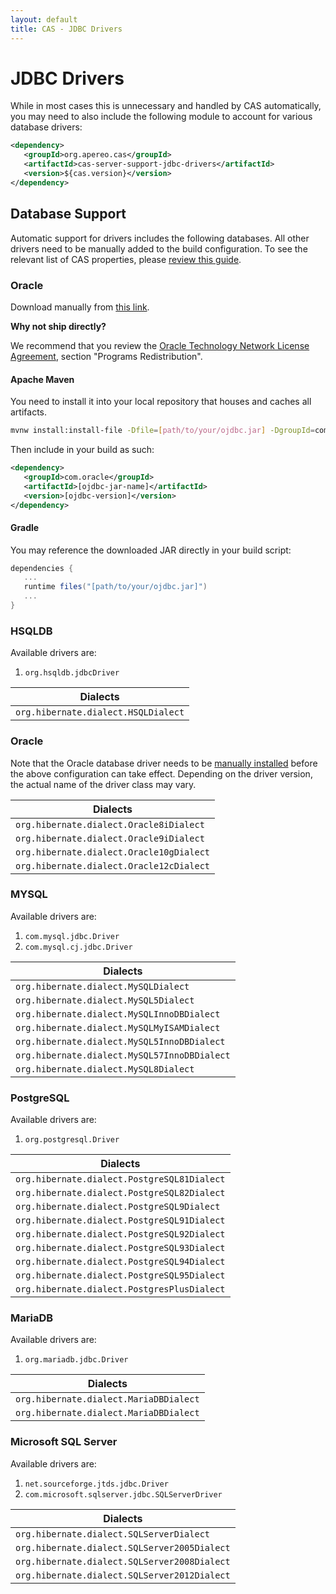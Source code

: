 ```yaml
---
layout: default
title: CAS - JDBC Drivers
---
```


# JDBC Drivers

While in most cases this is unnecessary and handled by CAS automatically,
you may need to also include the following module to account for various database drivers:

```xml
<dependency>
   <groupId>org.apereo.cas</groupId>
   <artifactId>cas-server-support-jdbc-drivers</artifactId>
   <version>${cas.version}</version>
</dependency>
```

## Database Support

Automatic support for drivers includes the following databases.
All other drivers need to be manually added to the build configuration.
To see the relevant list of CAS properties, please [review this guide](../installation/Configuration-Properties.html#hibernate--jdbc).

### Oracle

Download manually from [this link](http://www.oracle.com/technetwork/database/features/jdbc/index-091264.html).

<div class="alert alert-info"><strong>Why not ship directly?</strong><p>We recommend that you review the <a href="http://www.oracle.com/technetwork/licenses/distribution-license-152002.html">Oracle Technology Network License Agreement</a>, section "Programs Redistribution".</p></div>

#### Apache Maven

You need to install it into your local repository that houses and caches all artifacts.

```bash
mvnw install:install-file -Dfile=[path/to/your/ojdbc.jar] -DgroupId=com.oracle -DartifactId=[ojdbc-jar-name] -Dversion=[ojdbc-version] -Dpackaging=jar
```

Then include in your build as such:

```xml
<dependency>
   <groupId>com.oracle</groupId>
   <artifactId>[ojdbc-jar-name]</artifactId>
   <version>[ojdbc-version]</version>
</dependency>
```

#### Gradle

You may reference the downloaded JAR directly in your build script:

```gradle
dependencies {
   ... 
   runtime files("[path/to/your/ojdbc.jar]")
   ...
}
```

### HSQLDB

Available drivers are:

1. `org.hsqldb.jdbcDriver`

| Dialects             
|-------------------------------------
| `org.hibernate.dialect.HSQLDialect`    

### Oracle

Note that the Oracle database driver needs to
be [manually installed](http://www.oracle.com/technetwork/database/features/jdbc/index-091264.html)
before the above configuration can take effect. Depending on the driver version, the actual name
of the driver class may vary.

| Dialects             
|-------------------------------------
| `org.hibernate.dialect.Oracle8iDialect`    
| `org.hibernate.dialect.Oracle9iDialect`    
| `org.hibernate.dialect.Oracle10gDialect`    
| `org.hibernate.dialect.Oracle12cDialect`    

### MYSQL

Available drivers are:

1. `com.mysql.jdbc.Driver`
2. `com.mysql.cj.jdbc.Driver`

| Dialects             
|-------------------------------------------------
| `org.hibernate.dialect.MySQLDialect`   
| `org.hibernate.dialect.MySQL5Dialect`   
| `org.hibernate.dialect.MySQLInnoDBDialect`   
| `org.hibernate.dialect.MySQLMyISAMDialect`   
| `org.hibernate.dialect.MySQL5InnoDBDialect`   
| `org.hibernate.dialect.MySQL57InnoDBDialect`  
| `org.hibernate.dialect.MySQL8Dialect`

### PostgreSQL

Available drivers are:

1. `org.postgresql.Driver`

| Dialects             
|------------------------------------------------
| `org.hibernate.dialect.PostgreSQL81Dialect`   
| `org.hibernate.dialect.PostgreSQL82Dialect`   
| `org.hibernate.dialect.PostgreSQL9Dialect`   
| `org.hibernate.dialect.PostgreSQL91Dialect`   
| `org.hibernate.dialect.PostgreSQL92Dialect`   
| `org.hibernate.dialect.PostgreSQL93Dialect`   
| `org.hibernate.dialect.PostgreSQL94Dialect`   
| `org.hibernate.dialect.PostgreSQL95Dialect`   
| `org.hibernate.dialect.PostgresPlusDialect`

### MariaDB

Available drivers are:

1. `org.mariadb.jdbc.Driver`

| Dialects             
|------------------------------------------------
| `org.hibernate.dialect.MariaDBDialect`   
| `org.hibernate.dialect.MariaDBDialect`   

### Microsoft SQL Server 

Available drivers are:

1. `net.sourceforge.jtds.jdbc.Driver`
2. `com.microsoft.sqlserver.jdbc.SQLServerDriver`

| Dialects             
|------------------------------------------------
| `org.hibernate.dialect.SQLServerDialect`   
| `org.hibernate.dialect.SQLServer2005Dialect`   
| `org.hibernate.dialect.SQLServer2008Dialect`  
| `org.hibernate.dialect.SQLServer2012Dialect`  
